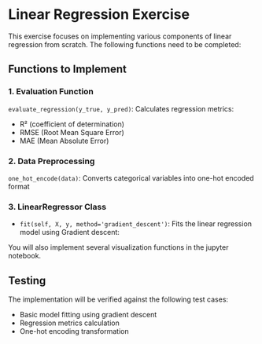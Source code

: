 # Linear Regression Exercise

This exercise focuses on implementing various components of linear regression from scratch. The following functions need to be completed:

## Functions to Implement

### 1. Evaluation Function
`evaluate_regression(y_true, y_pred)`: Calculates regression metrics:
- R² (coefficient of determination)
- RMSE (Root Mean Square Error)
- MAE (Mean Absolute Error)

### 2. Data Preprocessing
`one_hot_encode(data)`: Converts categorical variables into one-hot encoded format

### 3. LinearRegressor Class
- `fit(self, X, y, method='gradient_descent')`: Fits the linear regression model using Gradient descent:

You will also implement several visualization functions in the jupyter notebook.

## Testing
The implementation will be verified against the following test cases:
- Basic model fitting using gradient descent
- Regression metrics calculation
- One-hot encoding transformation
